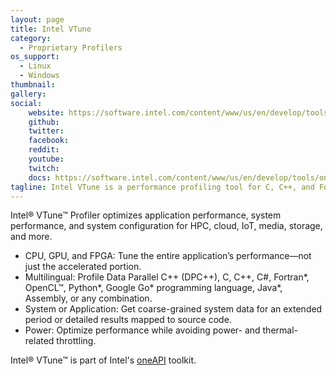 ```yaml
---
layout: page
title: Intel VTune
category: 
  - Proprietary Profilers
os_support:
  - Linux
  - Windows
thumbnail:
gallery:
social:
    website: https://software.intel.com/content/www/us/en/develop/tools/oneapi/components/vtune-profiler.html#gs.yzmei6
    github: 
    twitter:
    facebook:
    reddit: 
    youtube: 
    twitch: 
    docs: https://software.intel.com/content/www/us/en/develop/tools/oneapi/components/vtune-profiler.html#linklist_847060602
tagline: Intel VTune is a performance profiling tool for C, C++, and Fortran applications (serial or multi-threaded) that are executed on a variety of hardware platforms (CPU, GPU, FPGA).
---
```

Intel® VTune™ Profiler optimizes application performance, system performance, and system configuration for HPC, cloud, IoT, media, storage, and more.
* CPU, GPU, and FPGA: Tune the entire application’s performance―not just the accelerated portion. 
* Multilingual: Profile Data Parallel C++ (DPC++), C, C++, C#, Fortran*, OpenCL™, Python*, Google Go* programming language, Java*, Assembly, or any combination.
* System or Application: Get coarse-grained system data for an extended period or detailed results mapped to source code.
* Power: Optimize performance while avoiding power- and thermal-related throttling.

Intel® VTune™ is part of Intel's [oneAPI](https://software.intel.com/content/www/us/en/develop/tools/oneapi/all-toolkits.html#gs.yzmom5) toolkit.
